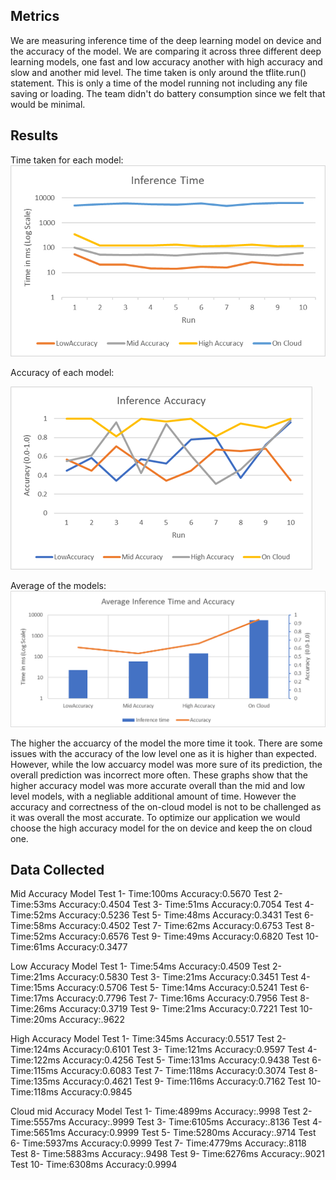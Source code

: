 ## Metrics
We are measuring inference time of the deep learning model on device and the accuracy of the model. We are comparing it across three different deep learning models, one fast and low accuracy another with high accuracy and slow and another mid level. The time taken is only around the tflite.run() statement. This is only a time of the model running not including any file saving or loading. 
The team didn't do battery consumption since we felt that would be minimal. 

## Results
Time taken for each model:
![alt text](images/Time.png)

Accuracy of each model:

![alt text](images/Accuracy.png)

Average of the models:
![alt text](images/Averge.png)

The higher the accuarcy of the model the more time it took. There are some issues with the accuracy of the low level one as it is higher than expected. However, while the low accuarcy model was more sure of its prediction, the overall prediction was incorrect more often.
These graphs show that the higher accuracy model was more accurate overall than the mid and low level models, with a negliable additional amount of time. However the accuracy and correctness of the on-cloud model is not to be challenged as it was overall the most accurate. To optimize our application we would choose the high accuracy model for the on device and keep the on cloud one. 



## Data Collected

Mid Accuracy Model
    Test 1-
        Time:100ms
        Accuracy:0.5670
    Test 2-
        Time:53ms
        Accuracy:0.4504
    Test 3-
        Time:51ms
        Accuracy:0.7054
    Test 4-
        Time:52ms
        Accuracy:0.5236
    Test 5-
        Time:48ms
        Accuracy:0.3431
    Test 6-
        Time:58ms
        Accuracy:0.4502
    Test 7-
        Time:62ms
        Accuracy:0.6753
    Test 8-
        Time:52ms
        Accuracy:0.6576
    Test 9-
        Time:49ms
        Accuracy:0.6820
    Test 10-
        Time:61ms
        Accuracy:0.3477
        
Low Accuracy Model
    Test 1-
        Time:54ms
        Accuracy:0.4509
    Test 2-
        Time:21ms
        Accuracy:0.5830
    Test 3-
        Time:21ms
        Accuracy:0.3451
    Test 4-
        Time:15ms
        Accuracy:0.5706
    Test 5-
        Time:14ms
        Accuracy:0.5241
    Test 6-
        Time:17ms
        Accuracy:0.7796
    Test 7-
        Time:16ms
        Accuracy:0.7956
    Test 8-
        Time:26ms
        Accuracy:0.3719
    Test 9-
        Time:21ms
        Accuracy:0.7221
    Test 10-
        Time:20ms
        Accuracy:.9622
        
High Accuracy Model
    Test 1-
        Time:345ms
        Accuracy:0.5517
    Test 2-
        Time:124ms
        Accuracy:0.6101
    Test 3-
        Time:121ms
        Accuracy:0.9597
    Test 4-
        Time:122ms
        Accuracy:0.4256
    Test 5-
        Time:131ms
        Accuracy:0.9438
    Test 6-
        Time:115ms
        Accuracy:0.6083
    Test 7-
        Time:118ms
        Accuracy:0.3074
    Test 8-
        Time:135ms
        Accuracy:0.4621
    Test 9-
        Time:116ms
        Accuracy:0.7162
    Test 10-
        Time:118ms
        Accuracy:0.9845
        
Cloud mid Accuracy Model
    Test 1-
        Time:4899ms
        Accuracy:.9998
    Test 2-
        Time:5557ms
        Accuracy:.9999
    Test 3-
        Time:6105ms
        Accuracy:.8136
    Test 4-
        Time:5651ms
        Accuracy:0.9999
    Test 5-
        Time:5280ms
        Accuracy:.9714
    Test 6-
        Time:5937ms
        Accuracy:0.9999
    Test 7-
        Time:4779ms
        Accuracy:.8118
    Test 8-
        Time:5883ms
        Accuracy:.9498
    Test 9-
        Time:6276ms
        Accuracy:.9021
    Test 10-
        Time:6308ms
        Accuracy:0.9994